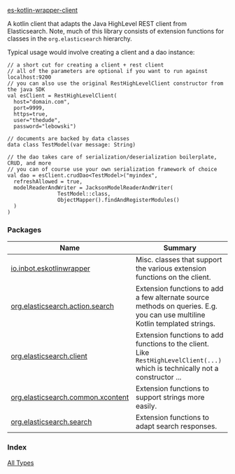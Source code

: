 [es-kotlin-wrapper-client](./index.md)

A kotlin client that adapts the Java HighLevel REST client from Elasticsearch. Note, much of this library consists of extension functions for classes in the `org.elasticsearch` hierarchy.

Typical usage would involve creating a client and a dao instance:

```
// a short cut for creating a client + rest client
// all of the parameters are optional if you want to run against localhost:9200
// you can also use the original RestHighLevelClient constructor from the java SDK
val esClient = RestHighLevelClient(
  host="domain.com",
  port=9999,
  https=true,
  user="thedude",
  password="lebowski")

// documents are backed by data classes   
data class TestModel(var message: String)

// the dao takes care of serialization/deserialization boilerplate, CRUD, and more
// you can of course use your own serialization framework of choice
val dao = esClient.crudDao<TestModel>("myindex", 
  refreshAllowed = true,
  modelReaderAndWriter = JacksonModelReaderAndWriter(
                TestModel::class,
                ObjectMapper().findAndRegisterModules()
  )
)
```

### Packages

| Name | Summary |
|---|---|
| [io.inbot.eskotlinwrapper](io.inbot.eskotlinwrapper/index.md) | Misc. classes that support the various extension functions on the client. |
| [org.elasticsearch.action.search](org.elasticsearch.action.search/index.md) | Extension functions to add a few alternate source methods on queries. E.g. you can use multiline Kotlin templated strings. |
| [org.elasticsearch.client](org.elasticsearch.client/index.md) | Extension functions to add functions to the client. Like `RestHighLevelClient(...)` which is technically not a constructor ... |
| [org.elasticsearch.common.xcontent](org.elasticsearch.common.xcontent/index.md) | Extension functions to support strings more easily. |
| [org.elasticsearch.search](org.elasticsearch.search/index.md) | Extension functions to adapt search responses. |

### Index

[All Types](alltypes/index.md)